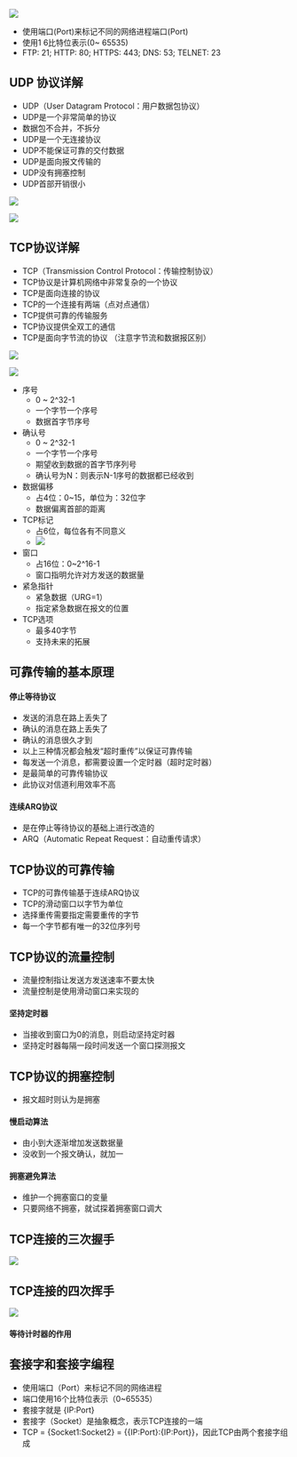![](https://s2.ax1x.com/2019/11/15/MURv4J.md.png)

- 使用端口(Port)来标记不同的网络进程端口(Port)
- 使用1 6比特位表示(0~ 65535)
- FTP: 21; HTTP: 80; HTTPS: 443; DNS: 53; TELNET: 23

## UDP 协议详解

- UDP（User Datagram Protocol：用户数据包协议）
- UDP是一个非常简单的协议
- 数据包不合并，不拆分 
- UDP是一个无连接协议
- UDP不能保证可靠的交付数据
- UDP是面向报文传输的
- UDP没有拥塞控制
- UDP首部开销很小

![](https://s2.ax1x.com/2019/11/24/MLA5Md.md.png)

![](https://s2.ax1x.com/2019/11/24/MLAoqI.md.png)



## TCP协议详解

- TCP（Transmission Control Protocol：传输控制协议）
- TCP协议是计算机网络中非常复杂的一个协议
- TCP是面向连接的协议
- TCP的一个连接有两端（点对点通信）
- TCP提供可靠的传输服务
- TCP协议提供全双工的通信
- TCP是面向字节流的协议 （注意字节流和数据报区别）

![](https://s2.ax1x.com/2019/11/24/MLALi8.md.png)

![](https://s2.ax1x.com/2019/11/24/MLAOJS.md.png)

- 序号
  - 0 ~ 2^32-1
  - 一个字节一个序号
  - 数据首字节序号
- 确认号
  - 0 ~ 2^32-1
  - 一个字节一个序号
  - 期望收到数据的首字节序列号
  - 确认号为N：则表示N-1序号的数据都已经收到
- 数据偏移
  - 占4位：0~15，单位为：32位字
  - 数据偏离首部的距离
- TCP标记
  - 占6位，每位各有不同意义
  - ![](https://s2.ax1x.com/2019/11/24/MLAhxH.md.png)
- 窗口
  - 占16位：0~2^16-1
  - 窗口指明允许对方发送的数据量
- 紧急指针
  - 紧急数据（URG=1）
  - 指定紧急数据在报文的位置
- TCP选项
  - 最多40字节
  - 支持未来的拓展

## 可靠传输的基本原理

#### 停止等待协议

- 发送的消息在路上丢失了
- 确认的消息在路上丢失了
- 确认的消息很久才到
- 以上三种情况都会触发“超时重传”以保证可靠传输
- 每发送一个消息，都需要设置一个定时器（超时定时器）
- 是最简单的可靠传输协议
- 此协议对信道利用效率不高

#### 连续ARQ协议

- 是在停止等待协议的基础上进行改造的
- ARQ（Automatic Repeat Request：自动重传请求）

## TCP协议的可靠传输

- TCP的可靠传输基于连续ARQ协议
- TCP的滑动窗口以字节为单位
- 选择重传需要指定需要重传的字节
- 每一个字节都有唯一的32位序列号

## TCP协议的流量控制

- 流量控制指让发送方发送速率不要太快
- 流量控制是使用滑动窗口来实现的

#### 坚持定时器

- 当接收到窗口为0的消息，则启动坚持定时器
- 坚持定时器每隔一段时间发送一个窗口探测报文

## TCP协议的拥塞控制

- 报文超时则认为是拥塞

#### 慢启动算法

- 由小到大逐渐增加发送数据量
- 没收到一个报文确认，就加一

#### 拥塞避免算法

- 维护一个拥塞窗口的变量
- 只要网络不拥塞，就试探着拥塞窗口调大

## TCP连接的三次握手

![](https://s2.ax1x.com/2019/11/24/MLzrm8.md.png)

## TCP连接的四次挥手

![](https://s2.ax1x.com/2019/11/24/MOS4Cd.md.png)

#### 等待计时器的作用

## 套接字和套接字编程

- 使用端口（Port）来标记不同的网络进程
- 端口使用16个比特位表示（0~65535）
- 套接字就是 {IP:Port}
- 套接字（Socket）是抽象概念，表示TCP连接的一端
- TCP = {Socket1:Socket2} = {{IP:Port}:{IP:Port}}，因此TCP由两个套接字组成